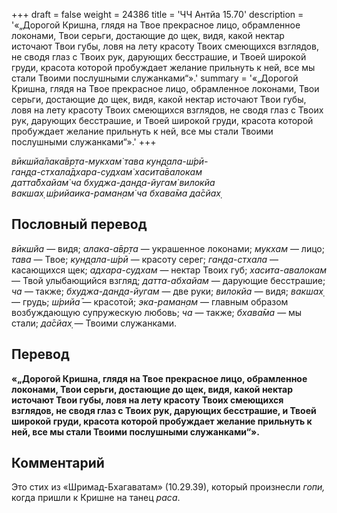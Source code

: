 +++
draft = false
weight = 24386
title = 'ЧЧ Антйа 15.70'
description = '«„Дорогой Кришна, глядя на Твое прекрасное лицо, обрамленное локонами, Твои серьги, достающие до щек, видя, какой нектар источают Твои губы, ловя на лету красоту Твоих смеющихся взглядов, не сводя глаз с Твоих рук, дарующих бесстрашие, и Твоей широкой груди, красота которой пробуждает желание прильнуть к ней, все мы стали Твоими послушными служанками“».'
summary = '«„Дорогой Кришна, глядя на Твое прекрасное лицо, обрамленное локонами, Твои серьги, достающие до щек, видя, какой нектар источают Твои губы, ловя на лету красоту Твоих смеющихся взглядов, не сводя глаз с Твоих рук, дарующих бесстрашие, и Твоей широкой груди, красота которой пробуждает желание прильнуть к ней, все мы стали Твоими послушными служанками“».'
+++

_вӣкшйа̄лака̄вр̣та-мукхам̇ тава кун̣д̣ала-ш́рӣ-  
ган̣д̣а-стхала̄дхара-судхам̇ хасита̄валокам  
датта̄бхайам̇ ча бхуджа-дан̣д̣а-йугам̇ вилокйа  
вакшах̣ ш́рийаика-раман̣ам̇ ча бхава̄ма да̄сйах̣_

## Пословный перевод

_вӣкшйа_ — видя; _алака_\-_а̄вр̣та_ — украшенное локонами; _мукхам_ — лицо; _тава_ — Твое; _кун̣д̣ала_\-_ш́рӣ_ — красоту серег; _ган̣д̣а_\-_стхала_ — касающихся щек; _адхара_\-_судхам_ — нектар Твоих губ; _хасита_\-_авалокам_ — Твой улыбающийся взгляд; _датта_\-_абхайам_ — дарующие бесстрашие; _ча_ — также; _бхуджа_\-_дан̣д̣а_\-_йугам_ — две руки; _вилокйа_ — видя; _вакшах̣_ — грудь; _ш́рийа̄_ — красотой; _эка_\-_раман̣ам_ — главным образом возбуждающую супружескую любовь; _ча_ — также; _бхава̄ма_ — мы стали; _да̄сйах̣_ — Твоими служанками.

## Перевод

**«„Дорогой Кришна, глядя на Твое прекрасное лицо, обрамленное локонами, Твои серьги, достающие до щек, видя, какой нектар источают Твои губы, ловя на лету красоту Твоих смеющихся взглядов, не сводя глаз с Твоих рук, дарующих бесстрашие, и Твоей широкой груди, красота которой пробуждает желание прильнуть к ней, все мы стали Твоими послушными служанками“».**

## Комментарий

Это стих из «Шримад-Бхагаватам» (10.29.39), который произнесли _гопи,_ когда пришли к Кришне на танец _раса_.

